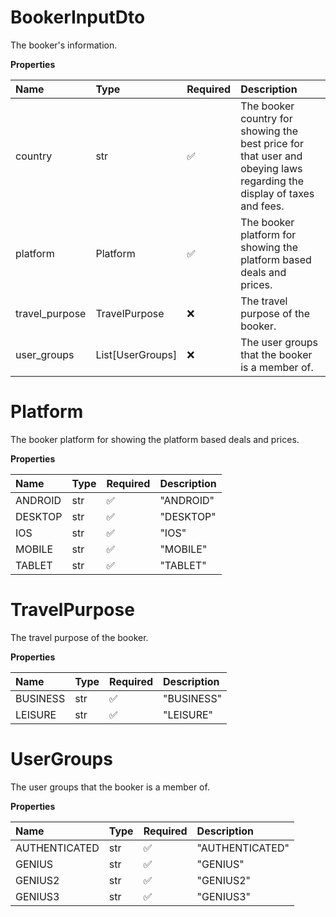 # BookerInputDto

The booker's information.

**Properties**

| Name           | Type             | Required | Description                                                                                                           |
| :------------- | :--------------- | :------- | :-------------------------------------------------------------------------------------------------------------------- |
| country        | str              | ✅       | The booker country for showing the best price for that user and obeying laws regarding the display of taxes and fees. |
| platform       | Platform         | ✅       | The booker platform for showing the platform based deals and prices.                                                  |
| travel_purpose | TravelPurpose    | ❌       | The travel purpose of the booker.                                                                                     |
| user_groups    | List[UserGroups] | ❌       | The user groups that the booker is a member of.                                                                       |

# Platform

The booker platform for showing the platform based deals and prices.

**Properties**

| Name    | Type | Required | Description |
| :------ | :--- | :------- | :---------- |
| ANDROID | str  | ✅       | "ANDROID"   |
| DESKTOP | str  | ✅       | "DESKTOP"   |
| IOS     | str  | ✅       | "IOS"       |
| MOBILE  | str  | ✅       | "MOBILE"    |
| TABLET  | str  | ✅       | "TABLET"    |

# TravelPurpose

The travel purpose of the booker.

**Properties**

| Name     | Type | Required | Description |
| :------- | :--- | :------- | :---------- |
| BUSINESS | str  | ✅       | "BUSINESS"  |
| LEISURE  | str  | ✅       | "LEISURE"   |

# UserGroups

The user groups that the booker is a member of.

**Properties**

| Name          | Type | Required | Description     |
| :------------ | :--- | :------- | :-------------- |
| AUTHENTICATED | str  | ✅       | "AUTHENTICATED" |
| GENIUS        | str  | ✅       | "GENIUS"        |
| GENIUS2       | str  | ✅       | "GENIUS2"       |
| GENIUS3       | str  | ✅       | "GENIUS3"       |

<!-- This file was generated by liblab | https://liblab.com/ -->

